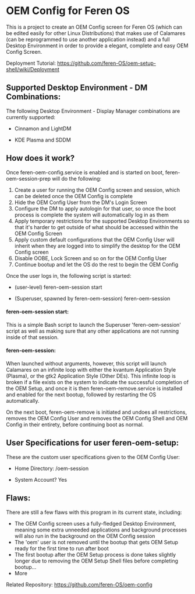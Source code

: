 # OEM Config for Feren OS
This is a project to create an OEM Config screen for Feren OS (which can be edited easily for other Linux Distributions) that makes use of Calamares (can be reprogrammed to use another application instead) and a full Desktop Environment in order to provide a elegant, complete and easy OEM Config Screen.

Deployment Tutorial: https://github.com/feren-OS/oem-setup-shell/wiki/Deployment


<h2>Supported Desktop Environment - DM Combinations:</h2>
The following Desktop Environment - Display Manager combinations are currently supported:

- Cinnamon and LightDM

- KDE Plasma and SDDM


<h2>How does it work?</h2>
Once feren-oem-config.service is enabled and is started on boot, feren-oem-session-prep will do the following:

1. Create a user for running the OEM Config screen and session, which can be deleted once the OEM Config is complete
2. Hide the OEM Config User from the DM's Login Screen
3. Configure the DM to apply autologin for that user, so once the boot process is complete the system will automatically log in as them
4. Apply temporary restrictions for the supported Desktop Environments so that it's harder to get outside of what should be accessed within the OEM Config Screen
5. Apply custom default configurations that the OEM Config User will inherit when they are logged into to simplify the desktop for the OEM Config screen
6. Disable OOBE, Lock Screen and so on for the OEM Config User
7. Continue bootup and let the OS do the rest to begin the OEM Config

Once the user logs in, the following script is started:

- (user-level) feren-oem-session start

- (Superuser, spawned by feren-oem-session) feren-oem-session

<h4>feren-oem-session start:</h4>
This is a simple Bash script to launch the Superuser 'feren-oem-session' script as well as making sure that any other applications are not running inside of that session.

<h4>feren-oem-session:</h4>
When launched without arguments, however, this script will launch Calamares on an infinite loop with either the kvantum Application Style (Plasma), or the gtk2 Application Style (Other DEs). This infinite loop is broken if a file exists on the system to indicate the successful completion of the OEM Setup, and once it is then feren-oem-remove.service is installed and enabled for the next bootup, followed by restarting the OS automatically.

On the next boot, feren-oem-remove is initiated and undoes all restrictions, removes the OEM Config User and removes the OEM Config Shell and OEM Config in their entirety, before continuing boot as normal.


<h2>User Specifications for user feren-oem-setup:</h2>
These are the custom user specifications given to the OEM Config User:

- Home Directory: /oem-session

- System Account? Yes


<h2>Flaws:</h2>
There are still a few flaws with this program in its current state, including:

- The OEM Config screen uses a fully-fledged Desktop Environment, meaning some extra unneeded applications and background processes will also run in the background on the OEM Config session
- The 'oem' user is not removed until the bootup that gets OEM Setup ready for the first time to run after boot
- The first bootup after the OEM Setup process is done takes slightly longer due to removing the OEM Setup Shell files before completing bootup...
- More


Related Repository: https://github.com/feren-OS/oem-config

